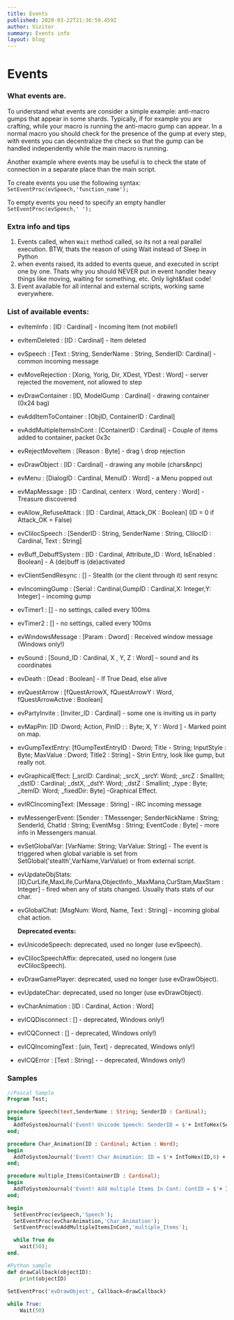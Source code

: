 ```yaml
---
title: Events
published: 2020-03-22T21:36:59.459Z
author: Vizitor
summary: Events info
layout: blog
---
```


# Events

### What events are.  ###
To understand what events are consider a simple example: anti-macro gumps that appear in some shards. Typically, if for example you are crafting, while your macro is running the anti-macro gump can appear. In a normal macro you should check for the presence of the gump at every step, with events you can decentralize the check so that the gump can be handled independently while the main macro is running.

Another example where events may be useful is to check the state of connection in a separate place than the main script.

To create events you use the following syntax:
`SetEventProc(evSpeech,'function_name'); `

To empty events you need to specify an empty handler
`SetEventProc(evSpeech,' '); `

### Extra info and tips ###

1. Events called, when `Wait` method called, so its not a real parallel execution. BTW, thats the reason of using Wait instead of Sleep in Python
2. when events raised, its added to events queue, and executed in script one by one. Thats why you should NEVER put in event handler heavy things like moving, waiting for something, etc. Only light&fast code!
3. Event available for all internal and external scripts, working same everywhere.

### List of available events: ###

* evItemInfo : [ID : Cardinal] - Incoming Item (not mobile!)

* evItemDeleted : [ID : Cardinal] - Item deleted

* evSpeech : [Text : String, SenderName : String, SenderID: Cardinal] - common incoming message

* evMoveRejection : [Xorig, Yorig, Dir, XDest, YDest : Word] - server rejected the movement, not allowed to step

* evDrawContainer : [ID, ModelGump : Cardinal] - drawing container (0x24 bag)

* evAddItemToContainer : [ObjID, ContainerID : Cardinal]

* evAddMultipleItemsInCont : [ContainerID : Cardinal] - Couple of items added to container, packet 0x3c

* evRejectMoveItem : [Reason : Byte] - drag \ drop rejection

* evDrawObject : [ID : Cardinal] - drawing any mobile (chars&npc)

* evMenu : [DialogID : Cardinal, MenuID : Word] - a Menu popped out

* evMapMessage : [ID : Cardinal, centerx : Word, centery : Word] - Treasure discovered

* evAllow_RefuseAttack : [ID : Cardinal, Attack_OK : Boolean] (ID = 0 if Attack_OK = False)

* evClilocSpeech : [SenderID : String, SenderName : String, ClilocID : Cardinal, Text : String]

* evBuff_DebuffSystem : [ID : Cardinal, Attribute_ID : Word, IsEnabled : Boolean] - A (de)buff  is (de)activated

* evClientSendResync : [] - Stealth (or the client through it) sent resync

* evIncomingGump : [Serial : Cardinal,GumpID : Cardinal,X: Integer,Y: Integer] - incoming gump

* evTimer1 : [] - no settings, called every 100ms

* evTimer2 : [] - no settings, called every 100ms

* evWindowsMessage : [Param : Dword] : Received window message (Windows only!)

* evSound : [Sound_ID : Cardinal, X , Y, Z : Word] - sound and its coordinates

* evDeath : [Dead : Boolean] - If True Dead, else alive

* evQuestArrow : [fQuestArrowX, fQuestArrowY : Word, fQuestArrowActive : Boolean]

* evPartyInvite : [Inviter_ID : Cardinal] - some one is inviting us in party 

* evMapPin: [ID :Dword; Action, PinID : : Byte; X, Y : Word ] - Marked point on map. 

* evGumpTextEntry: [fGumpTextEntryID : Dword; Title - String; InputStyle : Byte; MaxValue : Dword; Title2 : String] - Strin Entry, look like gump, but really not.

* evGraphicalEffect: [_srcID: Cardinal; _srcX, _srcY: Word; _srcZ : SmallInt; _dstID : Cardinal; _dstX, _dstY: Word; _dstZ : Smallint; _type : Byte; _itemID: Word; _fixedDir: Byte] -Graphical Effect.

* evIRCIncomingText: [Message : String] - IRC incoming message

* evMessengerEvent: [Sender : TMessenger; SenderNickName : String; SenderId, ChatId : String; EventMsg : String; EventCode : Byte] - more info in Messengers manual.

* evSetGlobalVar: [VarName: String; VarValue: String] - The event is triggered when global variable is set from SetGlobal('stealth',VarName,VarValue) or from external script.

* evUpdateObjStats: [ID,CurLife,MaxLife,CurMana,ObjectInfo._MaxMana,CurStam,MaxStam : Integer] - fired when any of stats changed. Usually thats stats of our char.

* evGlobalChat: [MsgNum: Word, Name, Text : String] - incoming global chat action.

  **Deprecated events:**

* evUnicodeSpeech: deprecated, used no longer (use evSpeech).

* evClilocSpeechAffix: deprecated, used no longerя (use evClilocSpeech).

* evDrawGamePlayer: deprecated, used no longer (use  evDrawObject).

* evUpdateChar: deprecated, used no longer (use evDrawObject).

* evCharAnimation : [ID : Cardinal, Action : Word]

* evICQDisconnect : [] - deprecated, Windows only!)

* evICQConnect : [] - deprecated, Windows only!)

* evICQIncomingText : [uin, Text] - deprecated, Windows only!)

* evICQError : [Text : String] - - deprecated, Windows only!)

### Samples ### 


```pascal
//Pascal Sample
Program Test; 

procedure Speech(text,SenderName : String; SenderID : Cardinal); 
begin 
  AddToSystemJournal('Event! Unicode Speech: SenderID = $'+ IntToHex(SenderID,8) + ' ; SenderName =  ' + SenderName + '; SenderText : ' + text); 
end; 

procedure Char_Animation(ID : Cardinal; Action : Word); 
begin 
  AddToSystemJournal('Event! Char Animation: ID = $'+ IntToHex(ID,8) + ' ; Action =  ' + IntToStr(Action)); 
end; 

procedure multiple_Items(ContainerID : Cardinal); 
begin 
  AddToSystemJournal('Event! Add multiple Items In Cont: ContID = $'+ IntToHex(ContainerID,8)); 
end; 

begin 
  SetEventProc(evSpeech,'Speech'); 
  SetEventProc(evCharAnimation,'Char_Animation'); 
  SetEventProc(evAddMultipleItemsInCont,'multiple_Items'); 

  while True do 
	wait(50); 
end.
```


```python
#Python sample
def drawCallback(objectID):
    print(objectID)
    
SetEventProc('evDrawObject', Callback=drawCallback)

while True:
    Wait(50)
```
